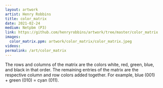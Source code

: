 ```yaml
---
layout: artwork
artist: Henry Robbins
title: color_matrix
date: 2021-02-24
medium: Netpbm (P3)
link: https://github.com/henryrobbins/artwork/tree/master/color_matrix
images:
  color_matrix.ppm: artwork/color_matrix/color_matrix.jpeg
videos:
permalink: /art/color_matrix
---
```

The rows and columns of the matrix are the colors white, red, green, blue, and
black in that order. The remaining entries of the matrix are the respective
column and row colors added together. For example, blue (001) + green (010) =
cyan (011).